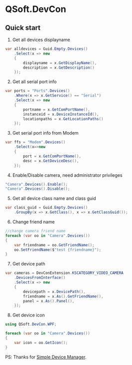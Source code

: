 # QSoft.DevCon
## Quick start

1. Get all devices displayname
```c#
var alldevices = Guid.Empty.Devices()
    .Select(x => new
    {
        displayname = x.GetDisplayName(),
        description = x.GetDescription()
    });
```
2. Get all serial port info
```c#
var ports = "Ports".Devices()
    .Where(x => x.GetService() == "Serial")
    .Select(x => new
    {
        portname = x.GetComPortName(),
        instanceid = x.DeviceInstanceId(),
        locationpaths = x.GetLocationPaths()
    });
```
3. Get serial port info from Modem
```c#
var ffs = "Modem".Devices()
    .Select(x=>new 
    { 
        port = x.GetComPortName(),
        desc = x.GetDeviceDesc(),
    });

```

4. Enable/Disable camera, need administrator privileges
```c#
"Camera".Devices().Enable();
"Camera".Devices().Disable();
```

5. Get all device class name and class guid
```c#
var class_guid = Guid.Empty.Devices()
    .GroupBy(x => x.GetClass(), x => x.GetClassGuid());
```

6. Change friend name
```c#
//change camera friend name
foreach (var oo in "Camera".Devices())
{
    var friendname = oo.GetFriendName();
    oo.SetFriendName($"test {friendname}");
}
```
7. Get device path
```c#   
var cameras = DevConExtension.KSCATEGORY_VIDEO_CAMERA
    .DevicesFromInterface()
    .Select(x => new
    {
        devicepath = x.DevicePath(),
        friendname = x.As().GetFriendName(),
        panel = x.As().Panel(),
    });
```
8. Get device icon
```c#
using QSoft.DevCon.WPF;

foreach (var oo in "Camera".Devices())
{
    var icon = oo.GetIcon();
}
```

PS: Thanks for [Simple Device Manager](https://www.codeproject.com/Articles/14469/Simple-Device-Manager).

